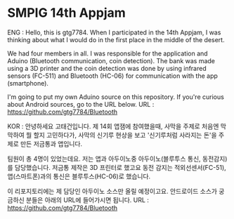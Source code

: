 SMPIG 14th Appjam
========
ENG :
Hello, this is gtg7784. When I participated in the 14th Appjam, I was thinking about what I would do in the first place in the middle of the desert.

We had four members in all. I was responsible for the application and Aduino (Bluetooth communication, coin detection). The bank was made using a 3D printer and the coin detection was done by using infrared sensors (FC-511) and Bluetooth (HC-06) for communication with the app (smartphone).

I'm going to put my own Aduino source on this repository. If you're curious about Android sources, go to the URL below. URL : <https://github.com/gtg7784/Bluetooth>

KOR :
안녕하세요 고태건입니다.
제 14회 앱잼에 참여했을때, 사막을 주제로 처음엔 막막하여 뭘 할지 고민하다가,
사막의 신기루 현상을 보고 '신기루처럼 사라지는 돈'을 주제로 만든 저금통과 앱입니다.

팀원이 총 4명이 있었는데요.
저는 앱과 아두이노중 아두이노(블루투스 통신, 동전감지)를 담당했습니다.
저금통 제작은 3D 프린터로 했고요 동전 감지는 적외선센서(FC-51), 앱(스마트폰)과의 통신은 블루투스(HC-06)로 했습니다.

이 리포지토리에는 제 담당인 아두이노 소스만 올릴 예정이고요.
안드로이드 소스가 궁금하신 분들은 아래의 URL에 들어가시면 됩니다. 
URL : <https://github.com/gtg7784/Bluetooth>
